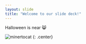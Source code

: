 ```yaml
---
layout: slide
title: "Welcome to our slide deck!"
---
```


Halloween is near :smile_cat:

![minertocat](https://octodex.github.com/images/minertocat.png)
{: .center}

